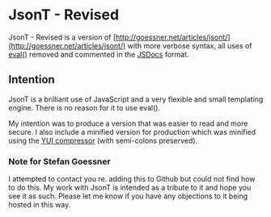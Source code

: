 # JsonT - Revised #

JsonT - Revised is a version of [http://goessner.net/articles/jsont/](http://goessner.net/articles/jsont/) with more verbose syntax, all uses of [eval()](http://www.jslint.com/lint.html#evil) removed and commented in the [JSDocs](http://code.google.com/p/jsdoc-toolkit/) format.

## Intention ##

JsonT is a brilliant use of JavaScript and a very flexible and small templating engine. There is no reason for it to use eval().

My intention was to produce a version that was easier to read and more secure. I also include a minified version for production which was minified using the [YUI compressor](http://developer.yahoo.com/yui/compressor/) (with semi-colons preserved). 

### Note for Stefan Goessner ###

I attempted to contact you re. adding this to Github but could not find how to do this. My work with JsonT is intended as a tribute to it and hope you see it as such. Please let me know if you have any objections to it being hosted in this way.
